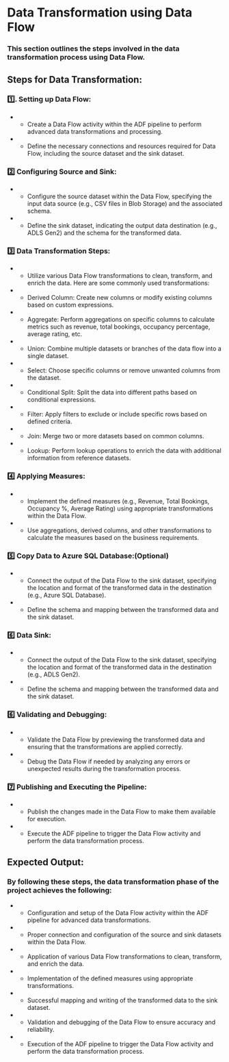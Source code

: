 # Data Transformation using Data Flow

### This section outlines the steps involved in the data transformation process using Data Flow.

## Steps for Data Transformation:

### :one:. Setting up Data Flow:

* - Create a Data Flow activity within the ADF pipeline to perform advanced data transformations and processing.
* - Define the necessary connections and resources required for Data Flow, including the source dataset and the sink dataset.
### :two: Configuring Source and Sink:

* - Configure the source dataset within the Data Flow, specifying the input data source (e.g., CSV files in Blob Storage) and the associated schema.
* - Define the sink dataset, indicating the output data destination (e.g., ADLS Gen2) and the schema for the transformed data.
### :three: Data Transformation Steps:

* - Utilize various Data Flow transformations to clean, transform, and enrich the data. Here are some commonly used transformations:
* - Derived Column: Create new columns or modify existing columns based on custom expressions.
* - Aggregate: Perform aggregations on specific columns to calculate metrics such as revenue, total bookings, occupancy percentage, average rating, etc.
* - Union: Combine multiple datasets or branches of the data flow into a single dataset.
* - Select: Choose specific columns or remove unwanted columns from the dataset.
* - Conditional Split: Split the data into different paths based on conditional expressions.
* - Filter: Apply filters to exclude or include specific rows based on defined criteria.
* - Join: Merge two or more datasets based on common columns.
* - Lookup: Perform lookup operations to enrich the data with additional information from reference datasets.
### :four: Applying Measures:

* - Implement the defined measures (e.g., Revenue, Total Bookings, Occupancy %, Average Rating) using appropriate transformations within the Data Flow.
* - Use aggregations, derived columns, and other transformations to calculate the measures based on the business requirements.

### :five: Copy Data to Azure SQL Database:(Optional)
* - Connect the output of the Data Flow to the sink dataset, specifying the location and format of the transformed data in the destination (e.g.,  Azure SQL Database).
* - Define the schema and mapping between the transformed data and the sink dataset.


### :six: Data Sink:

* - Connect the output of the Data Flow to the sink dataset, specifying the location and format of the transformed data in the destination (e.g., ADLS Gen2).
* - Define the schema and mapping between the transformed data and the sink dataset.
### :six: Validating and Debugging:

* - Validate the Data Flow by previewing the transformed data and ensuring that the transformations are applied correctly.
* - Debug the Data Flow if needed by analyzing any errors or unexpected results during the transformation process.
### :seven: Publishing and Executing the Pipeline:

* - Publish the changes made in the Data Flow to make them available for execution.
* - Execute the ADF pipeline to trigger the Data Flow activity and perform the data transformation process.

## Expected Output:
### By following these steps, the data transformation phase of the project achieves the following:

* - Configuration and setup of the Data Flow activity within the ADF pipeline for advanced data transformations.
* - Proper connection and configuration of the source and sink datasets within the Data Flow.
* - Application of various Data Flow transformations to clean, transform, and enrich the data.
* - Implementation of the defined measures using appropriate transformations.
* - Successful mapping and writing of the transformed data to the sink dataset.
* - Validation and debugging of the Data Flow to ensure accuracy and reliability.
* - Execution of the ADF pipeline to trigger the Data Flow activity and perform the data transformation process.
